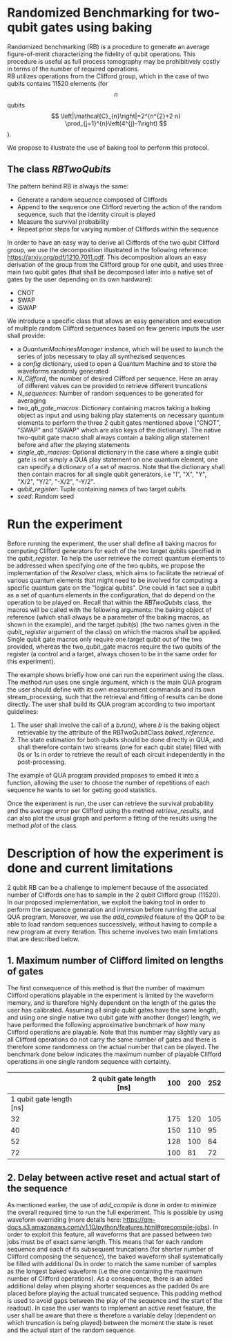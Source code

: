 # Randomized Benchmarking for two-qubit gates using baking

Randomized benchmarking (RB) is a procedure to generate an 
average figure-of-merit characterizing the fidelity of 
qubit operations. This procedure is useful as full process tomography 
may be prohibitively costly in terms of the number of required operations.   
RB utilizes operations from the Clifford group, which in the case of two qubits contains 11520 elements
(for $$n$$ qubits $$
\left|\mathcal{C}_{n}\right|=2^{n^{2}+2 n} \prod_{j=1}^{n}\left(4^{j}-1\right)
$$).

We propose to illustrate the use of baking tool to perform this protocol.

## The class *RBTwoQubits*

The pattern behind RB is always the same: 
- Generate a random sequence composed of Cliffords
- Append to the sequence one Clifford reverting the action of the random sequence, such that the identity circuit is played
- Measure the survival probability
- Repeat prior steps for varying number of Cliffords within the sequence

In order to have an easy way to derive all Cliffords of the two qubit Clifford group, 
we use the decomposition illustrated in the following reference: https://arxiv.org/pdf/1210.7011.pdf.
This decomposition allows an easy derivation of the group from the Clifford group for one qubit, and uses three main two qubit gates
(that shall be decomposed later into a native set of gates by the user depending on its own hardware):
- CNOT
- SWAP
- iSWAP

We introduce a specific class that allows an easy generation and execution of multiple random Clifford sequences based on 
few generic inputs the user shall provide:
- a  *QuantumMachinesManager* instance, which will be used to launch  the series of jobs necessary to play all synthezised sequences 
- a *config* dictionary, used to open a Quantum Machine and to store the waveforms randomly generated
- *N_Clifford*, the number of desired Clifford per sequence. Here an array of different values can be provided to retrieve different truncations
- *N_sequences*: Number of random sequences to be generated for averaging
- *two_qb_gate_macros*: Dictionary containing macros taking a baking object as input and using
 baking play statements on necessary quantum elements to perform the three 2 qubit gates mentioned above ("CNOT", "SWAP" and "iSWAP" which are also keys of the dictionary).  The native two-qubit gate macro shall always contain a baking align statement before and after the playing statements
- *single_qb_macros*: Optional dictionary in the case where a single qubit gate is not simply a QUA play statement on one quantum element, one can specify a dictionary of 
a set of macros. Note that the dictionary shall then contain macros for all single qubit generators, i.e "I", "X", "Y", "X/2", "Y/2", "-X/2", "-Y/2".
- *qubit_register*: Tuple containing names of two target qubits 
- *seed*: Random seed


# Run the experiment
Before running the experiment, the user shall define all baking macros for computing Clifford generators for each of the two target qubits specified in the *qubit_register*.
To help the user retrieve the correct quantum elements to be addressed when specifying one of the two qubits, we propose the implementation of the *Resolver* class, which aims to facilitate the retrieval of various quantum elements that might need to be involved for computing a specific quantum gate on the "logical qubits".
One could in fact see a qubit as a set of quantum elements in the configuration, that do depend on the operation to be played on. Recall that within the *RBTwoQubits* class, the macros will be called with the following arguments: the baking object of reference (which shall always be 
a parameter of the baking macros, as shown in the example), and the target qubit(s) (the two names given in the *qubit_register* argument of the class) on which the macros shall be applied. Single qubit gate macros only require one target qubit out of the two provided, whereas the two_qubit_gate macros require the two qubits of the register (a control and a target, always chosen to be in the same order for this experiment).

The example shows briefly how one can run the experiment using the class. The method *run* uses one single argument,
which is the main QUA program the user should define with its own measurement commands and its own stream_processing, such that the retrieval and fitting of results can be done directly. 
The user shall build its QUA program according to two important guidelines:
1. The user shall involve the call of a *b.run()*, where *b* is the baking object retrievable by the attribute of the RBTwoQubitClass *baked_reference*.
2. The state estimation for both qubits should be done directly in QUA, and shall therefore contain two streams (one for each qubit state) filled with 0s or 1s in order to retrieve the result of each circuit independently in the post-processing.

The example of QUA program provided proposes to embed it into a function, allowing the user to choose the number of repetitions of each sequence he wants to set for getting good statistics.

Once the experiment is run, the user can retrieve the survival probability and the average error per Clifford using the method *retrieve_results*, and can also plot the usual graph and perform a fitting of the results using the method *plot* of the class.

# Description of how the experiment is done and current limitations
2 qubit RB can be a challenge to implement because of the associated number of Cliffords one has to sample in the 2 qubit Clifford group (11520).
In our proposed implementation, we exploit the baking tool in order to perform the sequence generation and inversion before running the actual QUA program.
Moreover, we use the *add_compiled* feature of the QOP to be able to load random sequences successively, without having to compile a new program at every iteration. This scheme involves two main limitations that are described below.

## 1. Maximum number of Clifford limited on lengths of gates 
The first consequence of this method is that the number of maximum Clifford operations playable in the experiment is limited by the waveform memory, and is therefore highly dependent on the length of the gates the user has calibrated.
Assuming all single qubit gates have the same length, and using one single native two qubit gate with another (longer) length, we have performed the following approximative benchmark of how many Clifford operations are playable.
Note that this number may slightly vary as all Clifford operations do not carry the same number of gates and there is therefore some randomness on the actual number that can be played. The benchmark done below indicates the maximum number of playable Clifford operations in one single random sequence with certainty.


|                          | 2 qubit gate length [ns]             | 100 | 200 | 252 |
|--------------------------|----------------------------------------|-----|-----|-----|
| 1 qubit gate length [ns] |                                        |     |     |     |
| 32                       |                                        | 175 | 120 | 105 |
| 40                       |  | 150 | 110 | 95  |
| 52                       |                                        | 128 | 100 | 84  |
| 72                       |                                        | 100 | 81  | 72  |                                             | 100 | 81  | 72  |

## 2. Delay between active reset and actual start of the sequence
As mentioned earlier, the use of *add_compile* is done in order to minimize the overall required time to run the full experiment.
This is possible by using waveform overriding (more details here: https://qm-docs.s3.amazonaws.com/v1.10/python/features.html#precompile-jobs).
In order to exploit this feature, all waveforms that are passed between two jobs must be of exact same length.
This means that for each random sequence and each of its subsequent truncations (for shorter number of Clifford composing the sequence), the baked waveform shall systematically be filled with additional 0s in order to match the same number of samples as the longest baked waveform (i.e the one containing the maximum number of Clifford operations).
As a consequence, there is an added additional delay when playing shorter sequences as the padded 0s are placed before playing the actual truncated sequence. This padding method is used to avoid gaps between the play of the sequence and the start of the readout).
In case the user wants to implement an active reset feature, the user shall be aware that there is therefore a variable delay (dependent on which truncation is being played) between the moment the state is reset and the actual start of the random sequence.

